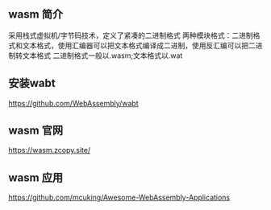 ## wasm 简介
采用栈式虚拟机/字节码技术，定义了紧凑的二进制格式
两种模块格式：二进制格式和文本格式，使用汇编器可以把文本格式编译成二进制，使用反汇编可以把二进制转文本格式
二进制格式一般以.wasm;文本格式以.wat   
## 安装wabt
https://github.com/WebAssembly/wabt   

## wasm 官网
https://wasm.zcopy.site/		

## wasm 应用		
https://github.com/mcuking/Awesome-WebAssembly-Applications
